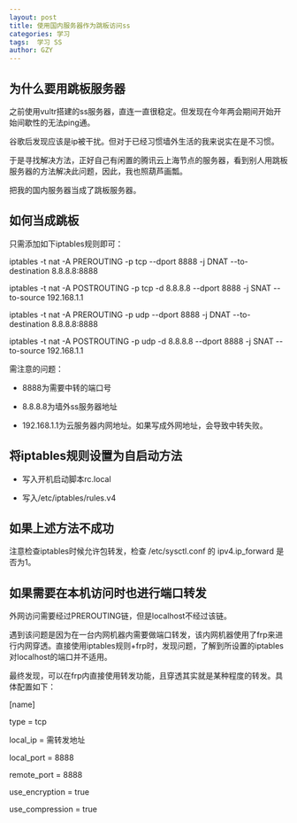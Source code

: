 ```yaml
---
layout: post
title: 使用国内服务器作为跳板访问ss
categories: 学习
tags:  学习 SS
author: GZY
---
```

##  为什么要用跳板服务器

之前使用vultr搭建的ss服务器，直连一直很稳定。但发现在今年两会期间开始开始间歇性的无法ping通。

谷歌后发现应该是ip被干扰。但对于已经习惯墙外生活的我来说实在是不习惯。

于是寻找解决方法，正好自己有闲置的腾讯云上海节点的服务器，看到别人用跳板服务器的方法解决此问题，因此，我也照葫芦画瓢。

把我的国内服务器当成了跳板服务器。





## 如何当成跳板

只需添加如下iptables规则即可：

iptables -t nat -A PREROUTING -p tcp --dport 8888 -j DNAT --to-destination 8.8.8.8:8888

iptables -t nat -A POSTROUTING -p tcp -d 8.8.8.8 --dport 8888 -j SNAT --to-source 192.168.1.1

iptables -t nat -A PREROUTING -p udp --dport 8888 -j DNAT --to-destination 8.8.8.8:8888

iptables -t nat -A POSTROUTING -p udp -d 8.8.8.8 --dport 8888 -j SNAT --to-source 192.168.1.1

需注意的问题：

+ 8888为需要中转的端口号

+ 8.8.8.8为墙外ss服务器地址

+ 192.168.1.1为云服务器内网地址。如果写成外网地址，会导致中转失败。

## 将iptables规则设置为自启动方法

+ 写入开机启动脚本rc.local

+ 写入/etc/iptables/rules.v4

## 如果上述方法不成功

注意检查iptables时候允许包转发，检查 /etc/sysctl.conf 的 ipv4.ip_forward 是否为1。

## 如果需要在本机访问时也进行端口转发

外网访问需要经过PREROUTING链，但是localhost不经过该链。

遇到该问题是因为在一台内网机器内需要做端口转发，该内网机器使用了frp来进行内网穿透。直接使用iptables规则+frp时，发现问题，了解到所设置的iptables对localhost的端口并不适用。

最终发现，可以在frp内直接使用转发功能，且穿透其实就是某种程度的转发。具体配置如下：

[name]

type = tcp

local_ip = 需转发地址

local_port = 8888

remote_port = 8888

use_encryption = true

use_compression = true

